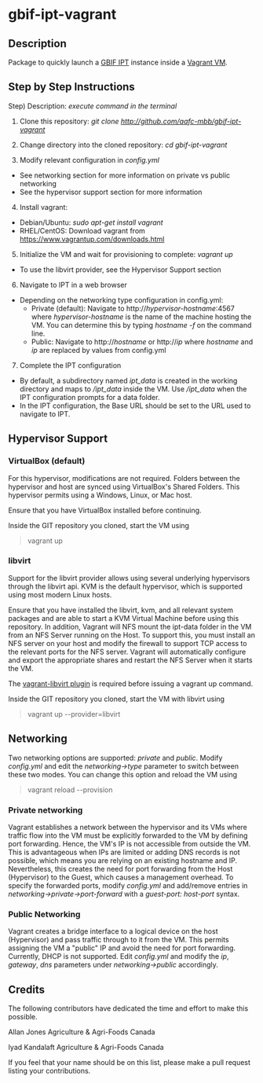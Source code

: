gbif-ipt-vagrant
================

## Description

Package to quickly launch a [GBIF IPT](http://www.gbif.org/ipt) instance inside a [Vagrant VM](https://www.vagrantup.com/).

## Step by Step Instructions

Step) Description: *execute command in the terminal*

1) Clone this repository: *git clone http://github.com/aafc-mbb/gbif-ipt-vagrant*

2) Change directory into the cloned repository: *cd gbif-ipt-vagrant*

3) Modify relevant configuration in *config.yml*
  * See networking section for more information on private vs public networking
  * See the hypervisor support section for more information

4) Install vagrant:
  * Debian/Ubuntu: *sudo apt-get install vagrant*
  * RHEL/CentOS: Download vagrant from https://www.vagrantup.com/downloads.html

5) Initialize the VM and wait for provisioning to complete: *vagrant up*
  * To use the libvirt provider, see the Hypervisor Support section

6) Navigate to IPT in a web browser
  * Depending on the networking type configuration in config.yml:
    * Private (default): Navigate to http://*hypervisor-hostname*:4567 where *hypervisor-hostname* is the name of the machine hosting the VM. You can determine this by typing *hostname -f* on the command line.
    * Public:  Navigate to http://*hostname* or http://*ip* where *hostname* and *ip* are replaced by values from config.yml

7) Complete the IPT configuration
  * By default, a subdirectory named *ipt_data* is created in the working directory and maps to */ipt_data* inside the VM.  Use */ipt_data* when the IPT configuration prompts for a data folder.
  * In the IPT configuration, the Base URL should be set to the URL used to navigate to IPT.

## Hypervisor Support

### VirtualBox (default)

For this hypervisor, modifications are not required.  Folders between the hypervisor and host are synced using VirtualBox's Shared Folders.  This hypervisor permits using a Windows, Linux, or Mac host.

Ensure that you have VirtualBox installed before continuing.

Inside the GIT repository you cloned, start the VM using
> vagrant up

### libvirt

Support for the libvirt provider allows using several underlying hypervisors through the libvirt api. KVM is the default hypervisor, which is supported using most modern Linux hosts.

Ensure that you have installed the libvirt, kvm, and all relevant system packages and are able to start a KVM Virtual Machine before using this repository.  In addition, Vagrant will NFS mount the ipt-data folder in the VM from an NFS Server running on the Host.  To support this, you must install an NFS server on your host and modify the firewall to support TCP access to the relevant ports for the NFS server.  Vagrant will automatically configure and export the appropriate shares and restart the NFS Server when it starts the VM.

The [vagrant-libvirt plugin](https://github.com/pradels/vagrant-libvirt) is required before issuing a vagrant up command.

Inside the GIT repository you cloned, start the VM with libvirt using
> vagrant up --provider=libvirt

## Networking

Two networking options are supported: *private* and *public*.  Modify *config.yml* and edit the *networking->type* parameter to switch between these two modes.  You can change this option and reload the VM using
> vagrant reload --provision

### Private networking

Vagrant establishes a network between the hypervisor and its VMs where traffic flow into the VM must be explicitly forwarded to the VM by defining port forwarding.  Hence, the VM's IP is not accessible from outside the VM.  This is advantageous when IPs are limited or adding DNS records is not possible, which means you are relying on an existing hostname and IP.  Nevertheless, this creates the need for port forwarding from the Host (Hypervisor) to the Guest, which causes a management overhead.  To specify the forwarded ports, modify *config.yml* and add/remove entries in *networking->private->port-forward* with a *guest-port: host-port* syntax.

### Public Networking

Vagrant creates a bridge interface to a logical device on the host (Hypervisor) and pass traffic through to it from the VM.  This permits assigning the VM a "public" IP and avoid the need for port forwarding.  Currently, DHCP is not supported.  Edit *config.yml* and modify the *ip*, *gateway*, *dns* parameters under *networking->public* accordingly.


## Credits

The following contributors have dedicated the time and effort to make this possible.

Allan Jones
Agriculture & Agri-Foods Canada

Iyad Kandalaft
Agriculture & Agri-Foods Canada

If you feel that your name should be on this list, please make a pull request listing your contributions.

